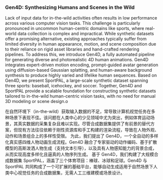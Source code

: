 ### Gen4D: Synthesizing Humans and Scenes in the Wild

Lack of input data for in-the-wild activities often results in low performance across various computer vision tasks. This challenge is particularly pronounced in uncommon human-centric domains like sports, where real-world data collection is complex and impractical. While synthetic datasets offer a promising alternative, existing approaches typically suffer from limited diversity in human appearance, motion, and scene composition due to their reliance on rigid asset libraries and hand-crafted rendering pipelines. To address this, we introduce Gen4D, a fully automated pipeline for generating diverse and photorealistic 4D human animations. Gen4D integrates expert-driven motion encoding, prompt-guided avatar generation using diffusion-based Gaussian splatting, and human-aware background synthesis to produce highly varied and lifelike human sequences. Based on Gen4D, we present SportPAL, a large-scale synthetic dataset spanning three sports: baseball, icehockey, and soccer. Together, Gen4D and SportPAL provide a scalable foundation for constructing synthetic datasets tailored to in-the-wild human-centric vision tasks, with no need for manual 3D modeling or scene design.o

在自然环境下（in-the-wild）获取输入数据的不足，常导致计算机视觉任务在多种场景下表现不佳。该问题在人类中心的少见领域中尤为突出，例如体育运动场景，其真实数据的采集复杂且难以实现。尽管合成数据集提供了有前景的替代方案，但现有方法往往依赖于刚性资源库和手工构建的渲染流程，导致在人物外观、动作和场景组合上的多样性受限。
为此，我们提出了 Gen4D，一个全自动的多样化真实感四维人物动画生成流程。Gen4D 融合了专家驱动的动作编码、基于扩散模型的高斯泼洒人物生成（支持文本引导），以及具有人物感知能力的背景合成，从而实现高度多样化且逼真的人物序列生成。
基于 Gen4D，我们构建了大规模合成数据集 SportPAL，涵盖了三个体育项目：棒球、冰球和足球。Gen4D 与 SportPAL 共同构成了一个可扩展的基础平台，能够自动生成适用于自然场景下人类中心视觉任务的合成数据集，无需人工三维建模或场景设计。
